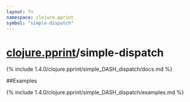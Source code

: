 ```yaml
---
layout: fn
namespace: clojure.pprint
symbol: "simple-dispatch"
---
```


# [clojure.pprint](../)/simple-dispatch

{% include 1.4.0/clojure.pprint/simple_DASH_dispatch/docs.md %}

##Examples

{% include 1.4.0/clojure.pprint/simple_DASH_dispatch/examples.md %}

